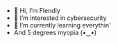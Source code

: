 - 👋 Hi, I’m Flendly
- 👀 I’m interested in cybersecurity
- 🌱 I’m currently learning everythin'
-  And 5 degrees myopia (•‿•)
